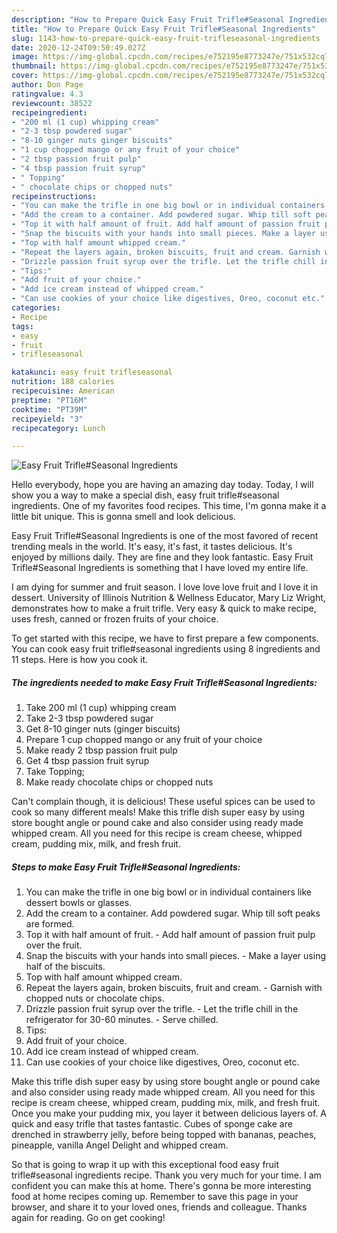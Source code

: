 ```yaml
---
description: "How to Prepare Quick Easy Fruit Trifle#Seasonal Ingredients"
title: "How to Prepare Quick Easy Fruit Trifle#Seasonal Ingredients"
slug: 1143-how-to-prepare-quick-easy-fruit-trifleseasonal-ingredients
date: 2020-12-24T09:50:49.027Z
image: https://img-global.cpcdn.com/recipes/e752195e8773247e/751x532cq70/easy-fruit-trifleseasonal-ingredients-recipe-main-photo.jpg
thumbnail: https://img-global.cpcdn.com/recipes/e752195e8773247e/751x532cq70/easy-fruit-trifleseasonal-ingredients-recipe-main-photo.jpg
cover: https://img-global.cpcdn.com/recipes/e752195e8773247e/751x532cq70/easy-fruit-trifleseasonal-ingredients-recipe-main-photo.jpg
author: Don Page
ratingvalue: 4.3
reviewcount: 38522
recipeingredient:
- "200 ml (1 cup) whipping cream"
- "2-3 tbsp powdered sugar"
- "8-10 ginger nuts ginger biscuits"
- "1 cup chopped mango or any fruit of your choice"
- "2 tbsp passion fruit pulp"
- "4 tbsp passion fruit syrup"
- " Topping"
- " chocolate chips or chopped nuts"
recipeinstructions:
- "You can make the trifle in one big bowl or in individual containers like dessert bowls or glasses."
- "Add the cream to a container. Add powdered sugar. Whip till soft peaks are formed."
- "Top it with half amount of fruit. Add half amount of passion fruit pulp over the fruit."
- "Snap the biscuits with your hands into small pieces. Make a layer using half of the biscuits."
- "Top with half amount whipped cream."
- "Repeat the layers again, broken biscuits, fruit and cream. Garnish with chopped nuts or chocolate chips."
- "Drizzle passion fruit syrup over the trifle. Let the trifle chill in the refrigerator for 30-60 minutes. Serve chilled."
- "Tips:"
- "Add fruit of your choice."
- "Add ice cream instead of whipped cream."
- "Can use cookies of your choice like digestives, Oreo, coconut etc."
categories:
- Recipe
tags:
- easy
- fruit
- trifleseasonal

katakunci: easy fruit trifleseasonal 
nutrition: 188 calories
recipecuisine: American
preptime: "PT16M"
cooktime: "PT39M"
recipeyield: "3"
recipecategory: Lunch

---
```



![Easy Fruit Trifle#Seasonal Ingredients](https://img-global.cpcdn.com/recipes/e752195e8773247e/751x532cq70/easy-fruit-trifleseasonal-ingredients-recipe-main-photo.jpg)

Hello everybody, hope you are having an amazing day today. Today, I will show you a way to make a special dish, easy fruit trifle#seasonal ingredients. One of my favorites food recipes. This time, I'm gonna make it a little bit unique. This is gonna smell and look delicious.

Easy Fruit Trifle#Seasonal Ingredients is one of the most favored of recent trending meals in the world. It's easy, it's fast, it tastes delicious. It's enjoyed by millions daily. They are fine and they look fantastic. Easy Fruit Trifle#Seasonal Ingredients is something that I have loved my entire life.

I am dying for summer and fruit season. I love love love fruit and I love it in dessert. University of Illinois Nutrition &amp; Wellness Educator, Mary Liz Wright, demonstrates how to make a fruit trifle. Very easy &amp; quick to make recipe, uses fresh, canned or frozen fruits of your choice.


To get started with this recipe, we have to first prepare a few components. You can cook easy fruit trifle#seasonal ingredients using 8 ingredients and 11 steps. Here is how you cook it.

<!--inarticleads1-->

##### The ingredients needed to make Easy Fruit Trifle#Seasonal Ingredients:

1. Take 200 ml (1 cup) whipping cream
1. Take 2-3 tbsp powdered sugar
1. Get 8-10 ginger nuts (ginger biscuits)
1. Prepare 1 cup chopped mango or any fruit of your choice
1. Make ready 2 tbsp passion fruit pulp
1. Get 4 tbsp passion fruit syrup
1. Take  Topping;
1. Make ready  chocolate chips or chopped nuts


Can&#39;t complain though, it is delicious! These useful spices can be used to cook so many different meals! Make this trifle dish super easy by using store bought angle or pound cake and also consider using ready made whipped cream. All you need for this recipe is cream cheese, whipped cream, pudding mix, milk, and fresh fruit. 

<!--inarticleads2-->

##### Steps to make Easy Fruit Trifle#Seasonal Ingredients:

1. You can make the trifle in one big bowl or in individual containers like dessert bowls or glasses.
1. Add the cream to a container. Add powdered sugar. Whip till soft peaks are formed.
1. Top it with half amount of fruit. - Add half amount of passion fruit pulp over the fruit.
1. Snap the biscuits with your hands into small pieces. - Make a layer using half of the biscuits.
1. Top with half amount whipped cream.
1. Repeat the layers again, broken biscuits, fruit and cream. - Garnish with chopped nuts or chocolate chips.
1. Drizzle passion fruit syrup over the trifle. - Let the trifle chill in the refrigerator for 30-60 minutes. - Serve chilled.
1. Tips:
1. Add fruit of your choice.
1. Add ice cream instead of whipped cream.
1. Can use cookies of your choice like digestives, Oreo, coconut etc.


Make this trifle dish super easy by using store bought angle or pound cake and also consider using ready made whipped cream. All you need for this recipe is cream cheese, whipped cream, pudding mix, milk, and fresh fruit. Once you make your pudding mix, you layer it between delicious layers of. A quick and easy trifle that tastes fantastic. Cubes of sponge cake are drenched in strawberry jelly, before being topped with bananas, peaches, pineapple, vanilla Angel Delight and whipped cream. 

So that is going to wrap it up with this exceptional food easy fruit trifle#seasonal ingredients recipe. Thank you very much for your time. I am confident you can make this at home. There's gonna be more interesting food at home recipes coming up. Remember to save this page in your browser, and share it to your loved ones, friends and colleague. Thanks again for reading. Go on get cooking!
